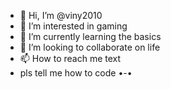 - 👋 Hi, I’m @viny2010
- 👀 I’m interested in gaming
- 🌱 I’m currently learning the basics
- 💞️ I’m looking to collaborate on life
- 📫 How to reach me text
- pls tell me how to code •-•

<!---
viny2010/viny2010 is a ✨ special ✨ repository because its `README.md` (this file) appears on your GitHub profile.
You can click the Preview link to take a look at your changes.
--->
